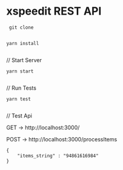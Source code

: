 # xspeedit REST API

```
 git clone
 
```


```
yarn install
 
```


// Start Server
```
yarn start 
 
```

// Run Tests
```
yarn test
 
```

// Test Api

GET -> http://localhost:3000/


POST -> http://localhost:3000/processItems
```
{
    "items_string" : "94861616984"
}
 
```

